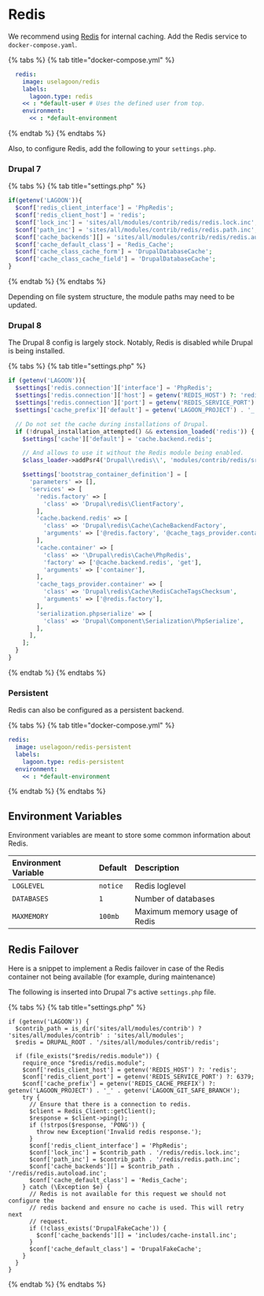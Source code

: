 # Redis

We recommend using [Redis](https://redis.io/) for internal caching. Add the Redis service to `docker-compose.yaml`.

{% tabs %}
{% tab title="docker-compose.yml" %}
```yaml
  redis:
    image: uselagoon/redis
    labels:
      lagoon.type: redis
    << : *default-user # Uses the defined user from top.
    environment:
      << : *default-environment
```
{% endtab %}
{% endtabs %}

Also, to configure Redis, add the following to your `settings.php`.

### Drupal 7

{% tabs %}
{% tab title="settings.php" %}
```php
if(getenv('LAGOON')){
  $conf['redis_client_interface'] = 'PhpRedis';
  $conf['redis_client_host'] = 'redis';
  $conf['lock_inc'] = 'sites/all/modules/contrib/redis/redis.lock.inc';
  $conf['path_inc'] = 'sites/all/modules/contrib/redis/redis.path.inc';
  $conf['cache_backends'][] = 'sites/all/modules/contrib/redis/redis.autoload.inc';
  $conf['cache_default_class'] = 'Redis_Cache';
  $conf['cache_class_cache_form'] = 'DrupalDatabaseCache';
  $conf['cache_class_cache_field'] = 'DrupalDatabaseCache';
}
```
{% endtab %}
{% endtabs %}

Depending on file system structure, the module paths may need to be updated.

### Drupal 8

The Drupal 8 config is largely stock. Notably, Redis is disabled while Drupal is being installed.

{% tabs %}
{% tab title="settings.php" %}
```php
if (getenv('LAGOON')){
  $settings['redis.connection']['interface'] = 'PhpRedis';
  $settings['redis.connection']['host'] = getenv('REDIS_HOST') ?: 'redis';
  $settings['redis.connection']['port'] = getenv('REDIS_SERVICE_PORT') ?: '6379';
  $settings['cache_prefix']['default'] = getenv('LAGOON_PROJECT') . '_' . getenv('LAGOON_GIT_SAFE_BRANCH');

  // Do not set the cache during installations of Drupal.
  if (!drupal_installation_attempted() && extension_loaded('redis')) {
    $settings['cache']['default'] = 'cache.backend.redis';

    // And allows to use it without the Redis module being enabled.
    $class_loader->addPsr4('Drupal\\redis\\', 'modules/contrib/redis/src');

    $settings['bootstrap_container_definition'] = [
      'parameters' => [],
      'services' => [
        'redis.factory' => [
          'class' => 'Drupal\redis\ClientFactory',
        ],
        'cache.backend.redis' => [
          'class' => 'Drupal\redis\Cache\CacheBackendFactory',
          'arguments' => ['@redis.factory', '@cache_tags_provider.container', '@serialization.phpserialize'],
        ],
        'cache.container' => [
          'class' => '\Drupal\redis\Cache\PhpRedis',
          'factory' => ['@cache.backend.redis', 'get'],
          'arguments' => ['container'],
        ],
        'cache_tags_provider.container' => [
          'class' => 'Drupal\redis\Cache\RedisCacheTagsChecksum',
          'arguments' => ['@redis.factory'],
        ],
        'serialization.phpserialize' => [
          'class' => 'Drupal\Component\Serialization\PhpSerialize',
        ],
      ],
    ];
  }
}
```
{% endtab %}
{% endtabs %}

### Persistent

Redis can also be configured as a persistent backend.

{% tabs %}
{% tab title="docker-compose.yml" %}
```yaml
redis:
  image: uselagoon/redis-persistent
  labels:
    lagoon.type: redis-persistent
  environment:
    << : *default-environment
```
{% endtab %}
{% endtabs %}

## Environment Variables

Environment variables are meant to store some common information about Redis.

| Environment Variable | Default | Description |
| :--- | :--- | :--- |
| `LOGLEVEL` | `notice` | Redis loglevel |
| `DATABASES` | `1` | Number of databases |
| `MAXMEMORY` | `100mb` | Maximum memory usage of Redis |

## Redis Failover

Here is a snippet to implement a Redis failover in case of the Redis container not being available \(for example, during maintenance\)

The following is inserted into Drupal 7's active `settings.php` file.

{% tabs %}
{% tab title="settings.php" %}
```text
if (getenv('LAGOON')) {
  $contrib_path = is_dir('sites/all/modules/contrib') ? 'sites/all/modules/contrib' : 'sites/all/modules';
  $redis = DRUPAL_ROOT . '/sites/all/modules/contrib/redis';

  if (file_exists("$redis/redis.module")) {
    require_once "$redis/redis.module";
    $conf['redis_client_host'] = getenv('REDIS_HOST') ?: 'redis';
    $conf['redis_client_port'] = getenv('REDIS_SERVICE_PORT') ?: 6379;
    $conf['cache_prefix'] = getenv('REDIS_CACHE_PREFIX') ?: getenv('LAGOON_PROJECT') . '_' . getenv('LAGOON_GIT_SAFE_BRANCH');
    try {
      // Ensure that there is a connection to redis.
      $client = Redis_Client::getClient();
      $response = $client->ping();
      if (!strpos($response, 'PONG')) {
        throw new Exception('Invalid redis response.');
      }
      $conf['redis_client_interface'] = 'PhpRedis';
      $conf['lock_inc'] = $contrib_path . '/redis/redis.lock.inc';
      $conf['path_inc'] = $contrib_path . '/redis/redis.path.inc';
      $conf['cache_backends'][] = $contrib_path . '/redis/redis.autoload.inc';
      $conf['cache_default_class'] = 'Redis_Cache';
    } catch (\Exception $e) {
      // Redis is not available for this request we should not configure the
      // redis backend and ensure no cache is used. This will retry next
      // request.
      if (!class_exists('DrupalFakeCache')) {
        $conf['cache_backends'][] = 'includes/cache-install.inc';
      }
      $conf['cache_default_class'] = 'DrupalFakeCache';
    }
  }
}
```
{% endtab %}
{% endtabs %}

